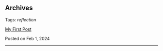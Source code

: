 ## Archives

Tags: _reflection_

[My First Post](./2024-02-01-my-first-post.html)

Posted on Feb 1, 2024

----
